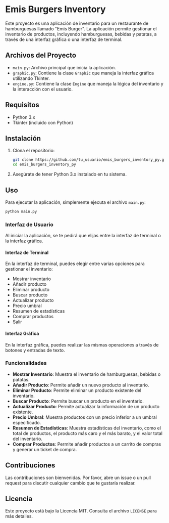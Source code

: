 # Emis Burgers Inventory

Este proyecto es una aplicación de inventario para un restaurante de hamburguesas llamado "Emis Burger". La aplicación permite gestionar el inventario de productos, incluyendo hamburguesas, bebidas y patatas, a través de una interfaz gráfica o una interfaz de terminal.

## Archivos del Proyecto

- `main.py`: Archivo principal que inicia la aplicación.
- `graphic.py`: Contiene la clase `Graphic` que maneja la interfaz gráfica utilizando Tkinter.
- `engine.py`: Contiene la clase `Engine` que maneja la lógica del inventario y la interacción con el usuario.

## Requisitos

- Python 3.x
- Tkinter (incluido con Python)

## Instalación

1. Clona el repositorio:
    ```bash
    git clone https://github.com/tu_usuario/emis_burgers_inventory_py.git
    cd emis_burgers_inventory_py
    ```

2. Asegúrate de tener Python 3.x instalado en tu sistema.

## Uso

Para ejecutar la aplicación, simplemente ejecuta el archivo `main.py`:

```bash
python main.py
```

### Interfaz de Usuario

Al iniciar la aplicación, se te pedirá que elijas entre la interfaz de terminal o la interfaz gráfica.

#### Interfaz de Terminal

En la interfaz de terminal, puedes elegir entre varias opciones para gestionar el inventario:

- Mostrar inventario
- Añadir producto
- Eliminar producto
- Buscar producto
- Actualizar producto
- Precio umbral
- Resumen de estadísticas
- Comprar productos
- Salir

#### Interfaz Gráfica

En la interfaz gráfica, puedes realizar las mismas operaciones a través de botones y entradas de texto.

### Funcionalidades

- **Mostrar Inventario**: Muestra el inventario de hamburguesas, bebidas o patatas.
- **Añadir Producto**: Permite añadir un nuevo producto al inventario.
- **Eliminar Producto**: Permite eliminar un producto existente del inventario.
- **Buscar Producto**: Permite buscar un producto en el inventario.
- **Actualizar Producto**: Permite actualizar la información de un producto existente.
- **Precio Umbral**: Muestra productos con un precio inferior a un umbral especificado.
- **Resumen de Estadísticas**: Muestra estadísticas del inventario, como el total de productos, el producto más caro y el más barato, y el valor total del inventario.
- **Comprar Productos**: Permite añadir productos a un carrito de compras y generar un ticket de compra.

## Contribuciones

Las contribuciones son bienvenidas. Por favor, abre un issue o un pull request para discutir cualquier cambio que te gustaría realizar.

## Licencia

Este proyecto está bajo la Licencia MIT. Consulta el archivo `LICENSE` para más detalles.
